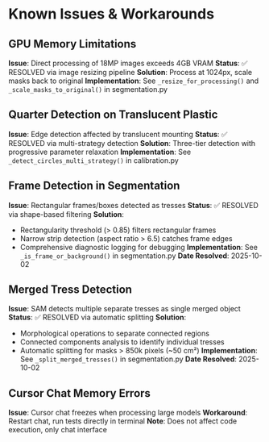 # Known Issues & Workarounds

## GPU Memory Limitations
**Issue**: Direct processing of 18MP images exceeds 4GB VRAM
**Status**: ✅ RESOLVED via image resizing pipeline
**Solution**: Process at 1024px, scale masks back to original
**Implementation**: See `_resize_for_processing()` and `_scale_masks_to_original()` in segmentation.py

## Quarter Detection on Translucent Plastic
**Issue**: Edge detection affected by translucent mounting
**Status**: ✅ RESOLVED via multi-strategy detection
**Solution**: Three-tier detection with progressive parameter relaxation
**Implementation**: See `_detect_circles_multi_strategy()` in calibration.py

## Frame Detection in Segmentation
**Issue**: Rectangular frames/boxes detected as tresses
**Status**: ✅ RESOLVED via shape-based filtering
**Solution**: 
- Rectangularity threshold (> 0.85) filters rectangular frames
- Narrow strip detection (aspect ratio > 6.5) catches frame edges
- Comprehensive diagnostic logging for debugging
**Implementation**: See `_is_frame_or_background()` in segmentation.py
**Date Resolved**: 2025-10-02

## Merged Tress Detection
**Issue**: SAM detects multiple separate tresses as single merged object
**Status**: ✅ RESOLVED via automatic splitting
**Solution**:
- Morphological operations to separate connected regions
- Connected components analysis to identify individual tresses
- Automatic splitting for masks > 850k pixels (~50 cm²)
**Implementation**: See `_split_merged_tresses()` in segmentation.py
**Date Resolved**: 2025-10-02

## Cursor Chat Memory Errors
**Issue**: Cursor chat freezes when processing large models
**Workaround**: Restart chat, run tests directly in terminal
**Note**: Does not affect code execution, only chat interface